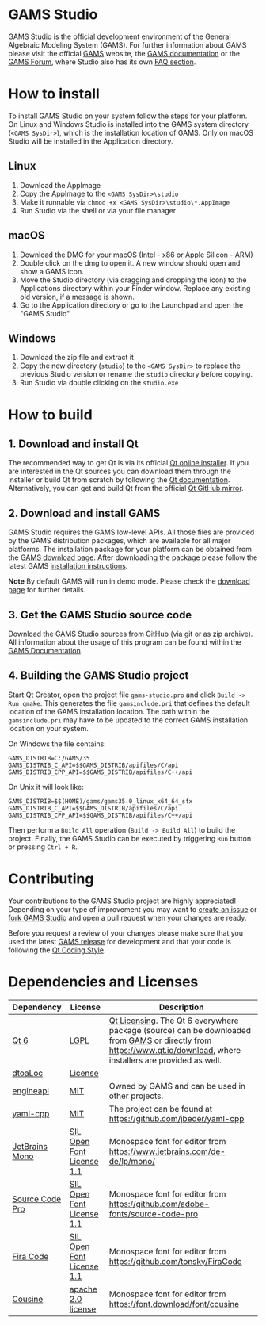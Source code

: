 # GAMS Studio

GAMS Studio is the official development environment of the General Algebraic Modeling System (GAMS). For further information about GAMS please visit the official [GAMS](https://www.gams.com) website, the [GAMS documentation](https://www.gams.com/latest/docs/) or the [GAMS Forum](https://forum.gams.com/), where Studio also has its own [FAQ section](https://forum.gams.com/c/faq/gams-studio-faqs/17).

# How to install

To install GAMS Studio on your system follow the steps for your platform. On Linux and Windows Studio is installed into the GAMS system directory (`<GAMS SysDir>`), which is the installation location of GAMS. Only on macOS Studio will be installed in the Application directory.

## Linux

1. Download the AppImage
2. Copy the AppImage to the `<GAMS SysDir>\studio`
3. Make it runnable via `chmod +x <GAMS SysDir>\studio\*.AppImage`
4. Run Studio via the shell or via your file manager

## macOS

1. Download the DMG for your macOS (Intel - x86 or Apple Silicon - ARM)
2. Double click on the dmg to open it. A new window should open and show a GAMS icon.
3. Move the Studio directory (via dragging and dropping the icon) to the Applications directory within your Finder window. Replace any existing old version, if a message is shown.
4. Go to the Application directory or go to the Launchpad and open the "GAMS Studio"

## Windows

1. Download the zip file and extract it
2. Copy the new directory (`studio`) to the `<GAMS SysDir>` to replace the previous Studio version or rename the `studio` directory before copying.
3. Run Studio via double clicking on the `studio.exe`

# How to build

## 1. Download and install Qt ##

The recommended way to get Qt is via its official [Qt online installer](https://www.qt.io/).
If you are interested in the Qt sources you can download them through the 
installer or build Qt from scratch by following the [Qt documentation](https://doc.qt.io/qt-6/build-sources.html).
Alternatively, you can get and build Qt from the official [Qt GitHub mirror](https://github.com/qt/qt5).

## 2. Download and install GAMS ##

GAMS Studio requires the GAMS low-level APIs. All those files are provided by the GAMS distribution packages, which are available for all major platforms. The installation package for your platform can be obtained from the [GAMS download page](https://www.gams.com/download/). After downloading the package please follow the latest GAMS [installation instructions](https://www.gams.com/latest/docs/UG_MAIN.html#UG_INSTALL).

**Note** By default GAMS will run in demo mode. Please check the [download page](https://www.gams.com/download/) for further details.

## 3. Get the GAMS Studio source code ##

Download the GAMS Studio sources from GitHub (via git or as zip archive). All information about the usage of this program can be found within the [GAMS Documentation](https://www.gams.com/latest/docs/T_STUDIO.html).

## 4. Building the GAMS Studio project ##

Start Qt Creator, open the project file `gams-studio.pro` and click `Build -> Run qmake`. This generates the file `gamsinclude.pri` that defines the default location of the GAMS installation location. The path within the `gamsinclude.pri` may have to be updated to the correct GAMS installation location on your system.

On Windows the file contains:
```
GAMS_DISTRIB=C:/GAMS/35
GAMS_DISTRIB_C_API=$$GAMS_DISTRIB/apifiles/C/api
GAMS_DISTRIB_CPP_API=$$GAMS_DISTRIB/apifiles/C++/api
```
On Unix it will look like:
```
GAMS_DISTRIB=$$(HOME)/gams/gams35.0_linux_x64_64_sfx
GAMS_DISTRIB_C_API=$$GAMS_DISTRIB/apifiles/C/api
GAMS_DISTRIB_CPP_API=$$GAMS_DISTRIB/apifiles/C++/api
```

Then perform a `Build All` operation (`Build -> Build All`) to build the project. Finally, the GAMS Studio can be executed by triggering `Run` button or pressing `Ctrl + R`.

# Contributing

Your contributions to the GAMS Studio project are highly appreciated! Depending on
your type of improvement you may want to [create an issue](https://help.github.com/en/articles/creating-an-issue)
or [fork GAMS Studio](https://guides.github.com/activities/forking/) and open a pull
request when your changes are ready.

Before you request a review of your changes please make sure that you used the latest [GAMS release](https://www.gams.com/download/) for development and that your code is following the [Qt Coding Style](https://wiki.qt.io/Qt_Coding_Style).

# Dependencies and Licenses

| Dependency | License | Description |
| ------ | ------ | ------ |
| [Qt 6](https://www.qt.io/) | [LGPL](https://doc.qt.io/qt-6/lgpl.html) | [Qt Licensing](https://doc.qt.io/qt-6/licensing.html). The Qt 6 everywhere package (source) can be downloaded from [GAMS](https://d37drm4t2jghv5.cloudfront.net/qt/qt-everywhere-src-6.9.0.tar.xz) or directly from https://www.qt.io/download, where installers are provided as well. |
| [dtoaLoc](extern/dtoaloc) | [License](extern/dtoaloc/README.md) | |
| [engineapi](extern/engineapi/) | [MIT](extern/engineapi/README.md) | Owned by GAMS and can be used in other projects. |
| [yaml-cpp](extern/yaml-cpp/) | [MIT](extern/yaml-cpp/LICENSE/) | The project can be found at https://github.com/jbeder/yaml-cpp |
| [JetBrains Mono](https://www.jetbrains.com/de-de/lp/mono/) | [SIL Open Font License 1.1](https://github.com/JetBrains/JetBrainsMono/blob/master/OFL.txt) | Monospace font for editor from https://www.jetbrains.com/de-de/lp/mono/ |
| [Source Code Pro](https://github.com/adobe-fonts/source-code-pro) | [SIL Open Font License 1.1](https://github.com/adobe-fonts/source-code-pro/blob/release/LICENSE.md) | Monospace font for editor from https://github.com/adobe-fonts/source-code-pro |
| [Fira Code](https://github.com/tonsky/FiraCode) | [SIL Open Font License 1.1](https://github.com/tonsky/FiraCode/blob/master/LICENSE) | Monospace font for editor from https://github.com/tonsky/FiraCode |
| [Cousine](https://font.download/font/cousine) | [apache 2.0 license](http://www.apache.org/licenses/LICENSE-2.0) | Monospace font for editor from https://font.download/font/cousine |
